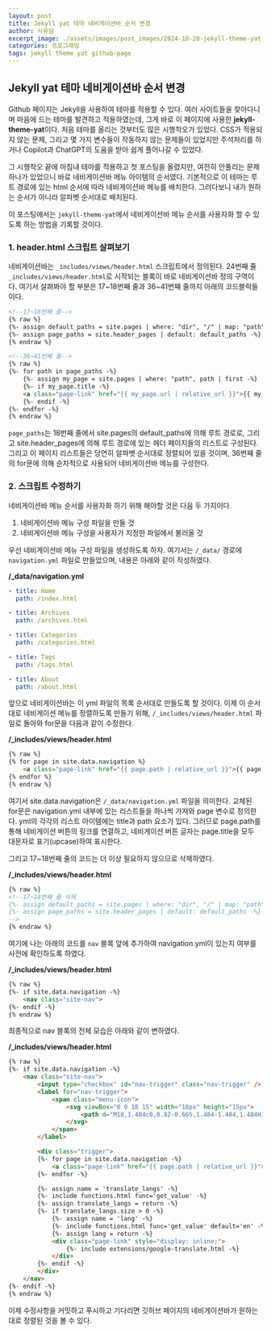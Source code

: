 ```yaml
---
layout: post
title: Jekyll yat 테마 네비게이션바 순서 변경
author: 사유담
excerpt_image: ./assets/images/post_images/2024-10-20-jekyll-theme-yat-네비게이션바-순서-변경/jekyll-navigation-bar.png
categories: 프로그래밍
tags: jekyll theme yat github-page
---
```


## Jekyll yat 테마 네비게이션바 순서 변경

Github 페이지는 Jekyll을 사용하여 테마를 적용할 수 있다. 여러 사이트들을 찾아다니며 마음에 드는 테마를 발견하고 적용하였는데, 그게 바로 이 페이지에 사용한 **jekyll-theme-yat**이다.
처음 테마를 올리는 것부터도 많은 시행착오가 있었다. CSS가 적용되지 않는 문제, 그리고 몇 가지 변수들이 작동하지 않는 문제들이 있었지만 주석처리를 하거나 Copilot과 ChatGPT의 도움을 받아 쉽게 풀어나갈 수 있었다.

그 시행착오 끝에 마침내 테마를 적용하고 첫 포스팅을 올렸지만, 여전히 안풀리는 문제 하나가 있었으니 바로 네비게이션바 메뉴 아이템의 순서였다.
기본적으로 이 테마는 루트 경로에 있는 html 순서에 따라 네비게이션바 메뉴를 배치한다. 그러다보니 내가 원하는 순서가 아니라 알파벳 순서대로 배치된다.

이 포스팅에서는 `jekyll-theme-yat`에서 네비게이션바 메뉴 순서를 사용자화 할 수 있도록 하는 방법을 기록할 것이다.

### 1. header.html 스크립트 살펴보기
네비게이션바는 `_includes/views/header.html` 스크립트에서 정의된다. 24번째 줄 `_includes/views/header.html`로 시작되는 블록이 바로 네비게이션바 정의 구역이다. 여기서 살펴봐야 할 부분은 17~18번째 줄과 36~41번쨰 줄까지 아래의 코드블럭들이다.

```html
<!--17~18번째 줄-->
{% raw %}
{%- assign default_paths = site.pages | where: "dir", "/" | map: "path" -%}
{%- assign page_paths = site.header_pages | default: default_paths -%}
{% endraw %}

<!--36~41번째 줄-->
{% raw %}
{%- for path in page_paths -%}
    {%- assign my_page = site.pages | where: "path", path | first -%}
    {%- if my_page.title -%}
    <a class="page-link" href="{{ my_page.url | relative_url }}">{{ my_page.title | upcase | escape }}</a>
    {%- endif -%}
{%- endfor -%}
{% endraw %}
```

`page_paths`는 18번째 줄에서 site.pages의 default_paths에 의해 루트 경로로, 그리고 site.header_pages에 의해 루트 경로에 있는 헤더 페이지들의 리스트로 구성된다.
그리고 이 페이지 리스트들은 당연히 알파벳 순서대로 정렬되어 있을 것이며, 36번째 줄의 for문에 의해 순차적으로 사용되어 네비게이션바 메뉴를 구성한다.

### 2. 스크립트 수정하기
네비게이션바 메뉴 순서를 사용자화 하기 위해 해야할 것은 다음 두 가지이다.

1. 네비게이션바 메뉴 구성 파일을 만들 것
2. 네비게이션바 메뉴 구성을 사용자가 지정한 파일에서 불러올 것

우선 네비게이션바 메뉴 구성 파일을 생성하도록 하자. 여기서는 `/_data/` 경로에 `navigation.yml` 파일로 만들었으며, 내용은 아래와 같이 작성하였다.

**/_data/navigation.yml**  

```yml
- title: Home
  path: /index.html

- title: Archives
  path: /archives.html

- title: Categories
  path: /categories.html

- title: Tags
  path: /tags.html

- title: About
  path: /about.html
```

앞으로 네비게이션바는 이 yml 파일의 목록 순서대로 만들도록 할 것이다. 이제 이 순서대로 네비게이션 메뉴를 정렬하도록 만들기 위해, `/_includes/views/header.html` 파일로 돌아와 for문을 다음과 같이 수정한다.

**/_includes/views/header.html**  

```html
{% raw %}
{% for page in site.data.navigation %}
    <a class="page-link" href="{{ page.path | relative_url }}">{{ page.title | upcase | escape }}</a>
{% endfor %}
{% endraw %}
```

여기서 site.data.navigation은 `/_data/navigation.yml` 파일을 의미한다. 교체된 for문은 navigation.yml 내부에 있는 리스트들을 하나씩 가져와 page 변수로 정의한다. yml의 각각의 리스트 아이템에는 title과 path 요소가 있다. 그러므로 page.path를 통해 네비게이션 버튼의 링크를 연결하고, 네비게이션 버튼 글자는 page.title을 모두 대문자로 표기(upcase)하여 표시한다.

그리고 17~18번째 줄의 코드는 더 이상 필요하지 않으므로 삭제하였다.

**/_includes/views/header.html**  

```html
{% raw %}
<!--17~18번째 줄 삭제
{%- assign default_paths = site.pages | where: "dir", "/" | map: "path" -%}
{%- assign page_paths = site.header_pages | default: default_paths -%}
-->
{% endraw %}
```

여기에 나는 아래의 코드를 `nav` 블록 앞에 추가하여 navigation.yml이 있는지 여부를 사전에 확인하도록 하였다.

**/_includes/views/header.html**  

```html
{% raw %}
{%- if site.data.navigation -%}
    <nav class="site-nav">
{%- endif -%}
{% endraw %}
```

최종적으로 nav 블록의 전체 모습은 아래와 같이 변하였다.

**/_includes/views/header.html**  

```html
{% raw %}
{%- if site.data.navigation -%}
    <nav class="site-nav">
        <input type="checkbox" id="nav-trigger" class="nav-trigger" />
        <label for="nav-trigger">
            <span class="menu-icon">
                <svg viewBox="0 0 18 15" width="18px" height="15px">
                    <path d="M18,1.484c0,0.82-0.665,1.484-1.484,1.484H1.484C0.665,2.969,0,2.304,0,1.484l0,0C0,0.665,0.665,0,1.484,0 h15.032C17.335,0,18,0.665,18,1.484L18,1.484z M18,7.516C18,8.335,17.335,9,16.516,9H1.484C0.665,9,0,8.335,0,7.516l0,0 c0-0.82,0.665-1.484,1.484-1.484h15.032C17.335,6.031,18,6.696,18,7.516L18,7.516z M18,13.516C18,14.335,17.335,15,16.516,15H1.484 C0.665,15,0,14.335,0,13.516l0,0c0-0.82,0.665-1.483,1.484-1.483h15.032C17.335,12.031,18,12.695,18,13.516L18,13.516z"/>
                </svg>
            </span>
        </label>

        <div class="trigger">
        {%- for page in site.data.navigation -%}
            <a class="page-link" href="{{ page.path | relative_url }}">{{ page.title | upcase | escape }}</a>
        {%- endfor -%}

        {%- assign name = 'translate_langs' -%}
        {%- include functions.html func='get_value' -%}
        {%- assign translate_langs = return -%}
        {%- if translate_langs.size > 0 -%}
            {%- assign name = 'lang' -%}
            {%- include functions.html func='get_value' default='en' -%}
            {%- assign lang = return -%}
            <div class="page-link" style="display: inline;">
                {%- include extensions/google-translate.html -%}
            </div>
        {%- endif -%}
        </div>
    </nav>
{%- endif -%}
{% endraw %}
```

이제 수정사항을 커밋하고 푸시하고 기다리면 깃허브 페이지의 네비게이션바가 원하는대로 정렬된 것을 볼 수 있다.
